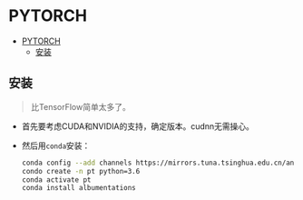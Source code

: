 # PYTORCH

- [PYTORCH](#pytorch)
  - [安装](#安装)

## 安装

> 比TensorFlow简单太多了。

- 首先要考虑CUDA和NVIDIA的支持，确定版本。cudnn无需操心。
- 然后用`conda`安装：

  ```bash
  conda config --add channels https://mirrors.tuna.tsinghua.edu.cn/anaconda/cloud/pytorch/
  condo create -n pt python=3.6
  conda activate pt
  conda install albumentations
  ```
